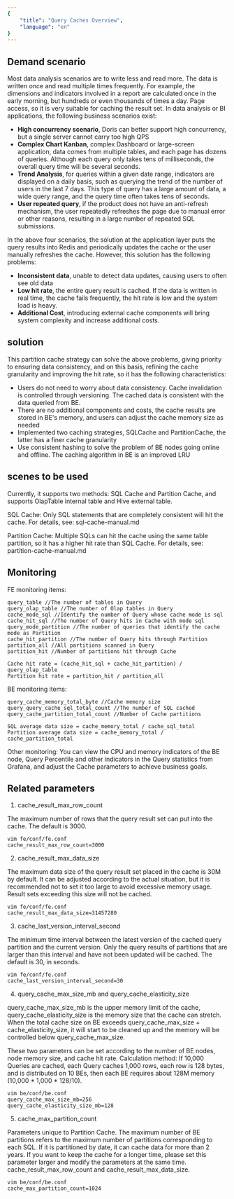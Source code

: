 ```yaml
---
{
    "title": "Query Caches Overview",
    "language": "en"
}
---
```


<!-- 
Licensed to the Apache Software Foundation (ASF) under one
or more contributor license agreements.  See the NOTICE file
distributed with this work for additional information
regarding copyright ownership.  The ASF licenses this file
to you under the Apache License, Version 2.0 (the
"License"); you may not use this file except in compliance
with the License.  You may obtain a copy of the License at

  http://www.apache.org/licenses/LICENSE-2.0

Unless required by applicable law or agreed to in writing,
software distributed under the License is distributed on an
"AS IS" BASIS, WITHOUT WARRANTIES OR CONDITIONS OF ANY
KIND, either express or implied.  See the License for the
specific language governing permissions and limitations
under the License.
-->


## Demand scenario

Most data analysis scenarios are to write less and read more. The data is written once and read multiple times frequently. For example, the dimensions and indicators involved in a report are calculated once in the early morning, but hundreds or even thousands of times a day. Page access, so it is very suitable for caching the result set. In data analysis or BI applications, the following business scenarios exist:

- **High concurrency scenario**, Doris can better support high concurrency, but a single server cannot carry too high QPS
- **Complex Chart Kanban**, complex Dashboard or large-screen application, data comes from multiple tables, and each page has dozens of queries. Although each query only takes tens of milliseconds, the overall query time will be several seconds.
- **Trend Analysis**, for queries within a given date range, indicators are displayed on a daily basis, such as querying the trend of the number of users in the last 7 days. This type of query has a large amount of data, a wide query range, and the query time often takes tens of seconds.
- **User repeated query**, if the product does not have an anti-refresh mechanism, the user repeatedly refreshes the page due to manual error or other reasons, resulting in a large number of repeated SQL submissions.

In the above four scenarios, the solution at the application layer puts the query results into Redis and periodically updates the cache or the user manually refreshes the cache. However, this solution has the following problems:

- **Inconsistent data**, unable to detect data updates, causing users to often see old data
- **Low hit rate**, the entire query result is cached. If the data is written in real time, the cache fails frequently, the hit rate is low and the system load is heavy.
- **Additional Cost**, introducing external cache components will bring system complexity and increase additional costs.

## solution

This partition cache strategy can solve the above problems, giving priority to ensuring data consistency, and on this basis, refining the cache granularity and improving the hit rate, so it has the following characteristics:

- Users do not need to worry about data consistency. Cache invalidation is controlled through versioning. The cached data is consistent with the data queried from BE.
- There are no additional components and costs, the cache results are stored in BE's memory, and users can adjust the cache memory size as needed
- Implemented two caching strategies, SQLCache and PartitionCache, the latter has a finer cache granularity
- Use consistent hashing to solve the problem of BE nodes going online and offline. The caching algorithm in BE is an improved LRU

## scenes to be used

Currently, it supports two methods: SQL Cache and Partition Cache, and supports OlapTable internal table and Hive external table.

SQL Cache: Only SQL statements that are completely consistent will hit the cache. For details, see: sql-cache-manual.md

Partition Cache: Multiple SQLs can hit the cache using the same table partition, so it has a higher hit rate than SQL Cache. For details, see: partition-cache-manual.md

## Monitoring

FE monitoring items:

```text
query_table //The number of tables in Query
query_olap_table //The number of Olap tables in Query
cache_mode_sql //Identify the number of Query whose cache mode is sql
cache_hit_sql //The number of Query hits in Cache with mode sql
query_mode_partition //The number of queries that identify the cache mode as Partition
cache_hit_partition //The number of Query hits through Partition
partition_all //All partitions scanned in Query
partition_hit //Number of partitions hit through Cache

Cache hit rate = (cache_hit_sql + cache_hit_partition) / query_olap_table
Partition hit rate = partition_hit / partition_all
```

BE monitoring items:

```text
query_cache_memory_total_byte //Cache memory size
query_query_cache_sql_total_count //The number of SQL cached
query_cache_partition_total_count //Number of Cache partitions

SQL average data size = cache_memory_total / cache_sql_total
Partition average data size = cache_memory_total / cache_partition_total
```

Other monitoring: You can view the CPU and memory indicators of the BE node, Query Percentile and other indicators in the Query statistics from Grafana, and adjust the Cache parameters to achieve business goals.

## Related parameters

1. cache_result_max_row_count

The maximum number of rows that the query result set can put into the cache. The default is 3000.

```text
vim fe/conf/fe.conf
cache_result_max_row_count=3000
```

2. cache_result_max_data_size

The maximum data size of the query result set placed in the cache is 30M by default. It can be adjusted according to the actual situation, but it is recommended not to set it too large to avoid excessive memory usage. Result sets exceeding this size will not be cached.

```text
vim fe/conf/fe.conf
cache_result_max_data_size=31457280
```

3. cache_last_version_interval_second

The minimum time interval between the latest version of the cached query partition and the current version. Only the query results of partitions that are larger than this interval and have not been updated will be cached. The default is 30, in seconds.

```text
vim fe/conf/fe.conf
cache_last_version_interval_second=30
```

4. query_cache_max_size_mb and query_cache_elasticity_size

query_cache_max_size_mb is the upper memory limit of the cache, query_cache_elasticity_size is the memory size that the cache can stretch. When the total cache size on BE exceeds query_cache_max_size + cache_elasticity_size, it will start to be cleaned up and the memory will be controlled below query_cache_max_size.

These two parameters can be set according to the number of BE nodes, node memory size, and cache hit rate. Calculation method: If 10,000 Queries are cached, each Query caches 1,000 rows, each row is 128 bytes, and is distributed on 10 BEs, then each BE requires about 128M memory (10,000 * 1,000 * 128/10).

```text
vim be/conf/be.conf
query_cache_max_size_mb=256
query_cache_elasticity_size_mb=128
```

5. cache_max_partition_count

Parameters unique to Partition Cache. The maximum number of BE partitions refers to the maximum number of partitions corresponding to each SQL. If it is partitioned by date, it can cache data for more than 2 years. If you want to keep the cache for a longer time, please set this parameter larger and modify the parameters at the same time. cache_result_max_row_count and cache_result_max_data_size.

```text
vim be/conf/be.conf
cache_max_partition_count=1024
```
